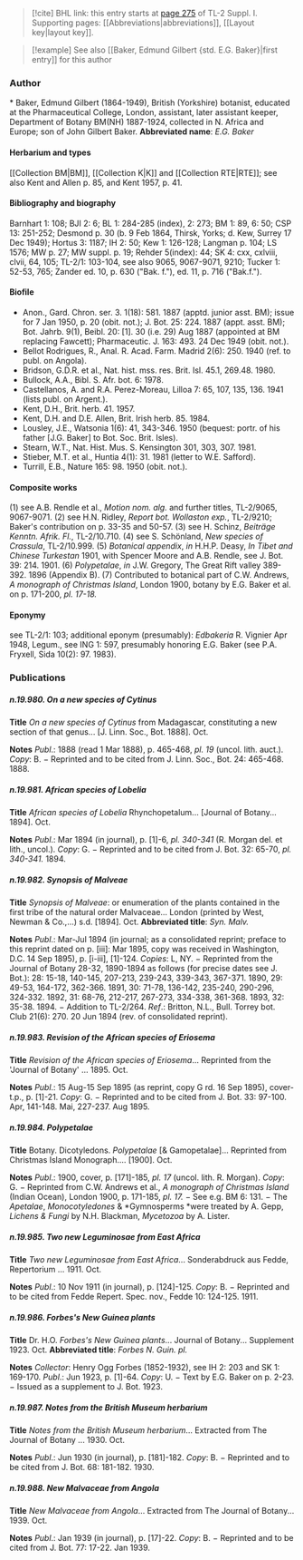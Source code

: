 > [!cite] BHL link: this entry starts at [page 275](https://www.biodiversitylibrary.org/page/33265002) of TL-2 Suppl. I.
> Supporting pages: [[Abbreviations|abbreviations]], [[Layout key|layout key]].

> [!example] See also [[Baker, Edmund Gilbert {std. E.G. Baker}|first entry]] for this author

### Author

\* Baker, Edmund Gilbert (1864-1949), British (Yorkshire) botanist, educated at the Pharmaceutical College, London, assistant, later assistant keeper, Department of Botany BM(NH) 1887-1924, collected in N. Africa and Europe; son of John Gilbert Baker. 
**Abbreviated name**: *E.G. Baker*

#### Herbarium and types

[[Collection BM|BM]], [[Collection K|K]] and [[Collection RTE|RTE]]; see also Kent and Allen p. 85, and Kent 1957, p. 41.

#### Bibliography and biography

Barnhart 1: 108; BJI 2: 6; BL 1: 284-285 (index), 2: 273; BM 1: 89, 6: 50; CSP 13: 251-252; Desmond p. 30 (b. 9 Feb 1864, Thirsk, Yorks; d. Kew, Surrey 17 Dec 1949); Hortus 3: 1187; IH 2: 50; Kew 1: 126-128; Langman p. 104; LS 1576; MW p. 27; MW suppl. p. 19; Rehder 5(index): 44; SK 4: cxx, cxlviii, clvii, 64, 105; TL-2/1: 103-104, see also 9065, 9067-9071, 9210; Tucker 1: 52-53, 765; Zander ed. 10, p. 630 ("Bak. f."), ed. 11, p. 716 ("Bak.f.").

#### Biofile

- Anon., Gard. Chron. ser. 3. 1(18): 581. 1887 (apptd. junior asst. BM); issue for 7 Jan 1950, p. 20 (obit. not.); J. Bot. 25: 224. 1887 (appt. asst. BM); Bot. Jahrb. 9(1), Beibl. 20: \[1\]. 30 (i.e. 29) Aug 1887 (appointed at BM replacing Fawcett); Pharmaceutic. J. 163: 493. 24 Dec 1949 (obit. not.).
- Bellot Rodrigues, R., Anal. R. Acad. Farm. Madrid 2(6): 250. 1940 (ref. to publ. on Angola).
- Bridson, G.D.R. et al., Nat. hist. mss. res. Brit. Isl. 45.1, 269.48. 1980.
- Bullock, A.A., Bibl. S. Afr. bot. 6: 1978.
- Castellanos, A. and R.A. Perez-Moreau, Lilloa 7: 65, 107, 135, 136. 1941 (lists publ. on Argent.).
- Kent, D.H., Brit. herb. 41. 1957.
- Kent, D.H. and D.E. Allen, Brit. Irish herb. 85. 1984.
- Lousley, J.E., Watsonia 1(6): 41, 343-346. 1950 (bequest: portr. of his father \[J.G. Baker\] to Bot. Soc. Brit. Isles).
- Stearn, W.T., Nat. Hist. Mus. S. Kensington 301, 303, 307. 1981.
- Stieber, M.T. et al., Huntia 4(1): 31. 1981 (letter to W.E. Safford).
- Turrill, E.B., Nature 165: 98. 1950 (obit. not.).

#### Composite works

(1) see A.B. Rendle et al., *Motion nom. alg.* and further titles, TL-2/9065, 9067-9071.
(2) see H.N. Ridley, *Report bot. Wollaston exp.*, TL-2/9210; Baker's contribution on p. 33-35 and 50-57.
(3) see H. Schinz, *Beiträge Kenntn. Afrik. Fl.*, TL-2/10.710.
(4) see S. Schönland, *New species of Crassula*, TL-2/10.999.
(5) *Botanical appendix*, *in* H.H.P. Deasy, *In Tibet and Chinese Turkestan* 1901, with Spencer Moore and A.B. Rendle, see J. Bot. 39: 214. 1901.
(6) *Polypetalae*, *in* J.W. Gregory, The Great Rift valley 389-392. 1896 (Appendix B).
(7) Contributed to botanical part of C.W. Andrews, *A monograph of Christmas Island*, London 1900, botany by E.G. Baker et al. on p. 171-200, *pl. 17-18.*

#### Eponymy

see TL-2/1: 103; additional eponym (presumably): *Edbakeria* R. Vignier Apr 1948, Legum., see ING 1: 597, presumably honoring E.G. Baker (see P.A. Fryxell, Sida 10(2): 97. 1983).

### Publications

##### n.19.980. On a new species of Cytinus

**Title**
*On a new species of Cytinus* from Madagascar, constituting a new section of that genus... \[J. Linn. Soc., Bot. 1888\]. Oct.

**Notes**
*Publ*.: 1888 (read 1 Mar 1888), p. 465-468, *pl. 19* (uncol. lith. auct.). *Copy*: B. − Reprinted and to be cited from J. Linn. Soc., Bot. 24: 465-468. 1888.

##### n.19.981. African species of Lobelia

**Title**
*African species of Lobelia* Rhynchopetalum... \[Journal of Botany... 1894\]. Oct.

**Notes**
*Publ*.: Mar 1894 (in journal), p. \[1\]-6, *pl. 340-341* (R. Morgan del. et lith., uncol.). *Copy*: G. − Reprinted and to be cited from J. Bot. 32: 65-70, *pl. 340-341.* 1894.

##### n.19.982. Synopsis of Malveae

**Title**
*Synopsis of Malveae*: or enumeration of the plants contained in the first tribe of the natural order Malvaceae... London (printed by West, Newman & Co.,...) s.d. \[1894\]. Oct.
**Abbreviated title**: *Syn. Malv.*

**Notes**
*Publ*.: Mar-Jul 1894 (in journal; as a consolidated reprint; preface to this reprint dated on p. \[iii\]: Mar 1895, copy was received in Washington, D.C. 14 Sep 1895), p. \[i-iii\], \[1\]-124.
*Copies*: L, NY. − Reprinted from the Journal of Botany 28-32, 1890-1894 as follows (for precise dates see J. Bot.): 28: 15-18, 140-145, 207-213, 239-243, 339-343, 367-371. 1890, 29: 49-53, 164-172, 362-366. 1891, 30: 71-78, 136-142, 235-240, 290-296, 324-332. 1892, 31: 68-76, 212-217, 267-273, 334-338, 361-368. 1893, 32: 35-38. 1894. − Addition to TL-2/264.
*Ref*.: Britton, N.L., Bull. Torrey bot. Club 21(6): 270. 20 Jun 1894 (rev. of consolidated reprint).

##### n.19.983. Revision of the African species of Eriosema

**Title**
*Revision of the African species of Eriosema*... Reprinted from the 'Journal of Botany' ... 1895. Oct.

**Notes**
*Publ*.: 15 Aug-15 Sep 1895 (as reprint, copy G rd. 16 Sep 1895), cover-t.p., p. \[1\]-21. *Copy*: G. − Reprinted and to be cited from J. Bot. 33: 97-100. Apr, 141-148. Mai, 227-237. Aug 1895.

##### n.19.984. Polypetalae

**Title**
Botany. Dicotyledons. *Polypetalae* \[& Gamopetalae\]... Reprinted from Christmas Island Monograph.... \[1900\]. Oct.

**Notes**
*Publ*.: 1900, cover, p. \[171\]-185, *pl. 17* (uncol. lith. R. Morgan). *Copy*: G. − Reprinted from C.W. Andrews et al., *A monograph of Christmas Island* (Indian Ocean), London 1900, p. 171-185, *pl. 17.* − See e.g. BM 6: 131. − The *Apetalae*, *Monocotyledones* & *Gymnosperms *were treated by A. Gepp, *Lichens & Fungi* by N.H. Blackman, *Mycetozoa* by A. Lister.

##### n.19.985. Two new Leguminosae from East Africa

**Title**
*Two new Leguminosae from East Africa*... Sonderabdruck aus Fedde, Repertorium ... 1911. Oct.

**Notes**
*Publ*.: 10 Nov 1911 (in journal), p. \[124\]-125. *Copy*: B. − Reprinted and to be cited from Fedde Repert. Spec. nov., Fedde 10: 124-125. 1911.

##### n.19.986. Forbes's New Guinea plants

**Title**
Dr. H.O. *Forbes's New Guinea plants*... Journal of Botany... Supplement 1923. Oct.
**Abbreviated title**: *Forbes N. Guin. pl.*

**Notes**
*Collector*: Henry Ogg Forbes (1852-1932), see IH 2: 203 and SK 1: 169-170.
*Publ*.: Jun 1923, p. \[1\]-64. *Copy*: U. − Text by E.G. Baker on p. 2-23. − Issued as a supplement to J. Bot. 1923.

##### n.19.987. Notes from the British Museum herbarium

**Title**
*Notes from the British Museum herbarium*... Extracted from The Journal of Botany ... 1930. Oct.

**Notes**
*Publ*.: Jun 1930 (in journal), p. \[181\]-182. *Copy*: B. − Reprinted and to be cited from J. Bot. 68: 181-182. 1930.

##### n.19.988. New Malvaceae from Angola

**Title**
*New Malvaceae from Angola*... Extracted from The Journal of Botany... 1939. Oct.

**Notes**
*Publ*.: Jan 1939 (in journal), p. \[17\]-22. *Copy*: B. − Reprinted and to be cited from J. Bot. 77: 17-22. Jan 1939.

